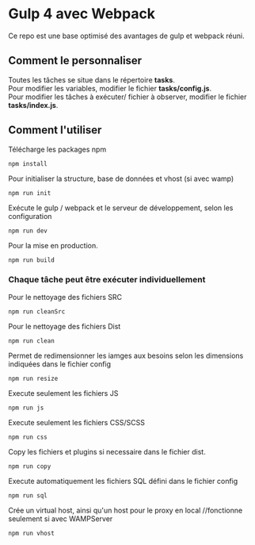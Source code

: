 # Gulp 4 avec Webpack
Ce repo est une base optimisé des avantages de gulp et webpack réuni.

## Comment le personnaliser
Toutes les tâches se situe dans le répertoire **tasks**.<br>
Pour modifier les variables, modifier le fichier **tasks/config.js**.<br>
Pour modifier les tâches à exécuter/ fichier à observer, modifier le fichier **tasks/index.js**.<br>



## Comment l'utiliser

Télécharge les packages npm
```
npm install
```

Pour initialiser la structure, base de données et vhost (si avec wamp)
```
npm run init
```

Exécute le gulp / webpack et le serveur de développement, selon les configuration
```
npm run dev
```

Pour la mise en production.
```
npm run build
```

### Chaque tâche peut être exécuter individuellement
Pour le nettoyage des fichiers SRC
```
npm run cleanSrc
```

Pour le nettoyage des fichiers Dist
```
npm run clean
```

Permet de redimensionner les iamges aux besoins selon les dimensions indiquées dans le fichier config
```
npm run resize
```

Execute seulement les fichiers JS
```
npm run js
```

Execute seulement les fichiers CSS/SCSS
```
npm run css
```


Copy les fichiers et plugins si necessaire dans le fichier dist.
```
npm run copy
```

Execute automatiquement les fichiers SQL défini dans le fichier config
```
npm run sql
```

Crée un virtual host, ainsi qu'un host pour le proxy en local //fonctionne seulement si avec WAMPServer
```
npm run vhost
```

<!--
## Test HMR
Une future version sera utiliser avec le **Hot Module Reloading**, il faudra faire switch to the `hmr` branch and run `npm install` again.

Demo is set up with **Vue**. To see it in action run `npm run dev`, open the given localhost address and change the message in `site/js/App.vue`.
The new message will be hot reloaded - no whole window refresh.
-->

